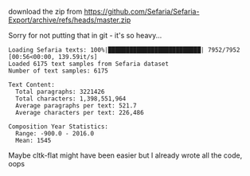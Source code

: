 download the zip from https://github.com/Sefaria/Sefaria-Export/archive/refs/heads/master.zip

Sorry for not putting that in git - it's so heavy...
```
Loading Sefaria texts: 100%|██████████████████████████| 7952/7952 [00:56<00:00, 139.59it/s]
Loaded 6175 text samples from Sefaria dataset
Number of text samples: 6175

Text Content:
  Total paragraphs: 3221426
  Total characters: 1,398,551,964
  Average paragraphs per text: 521.7
  Average characters per text: 226,486

Composition Year Statistics:
  Range: -900.0 - 2016.0
  Mean: 1545
```

Maybe cltk-flat might have been easier but I already wrote all the code, oops